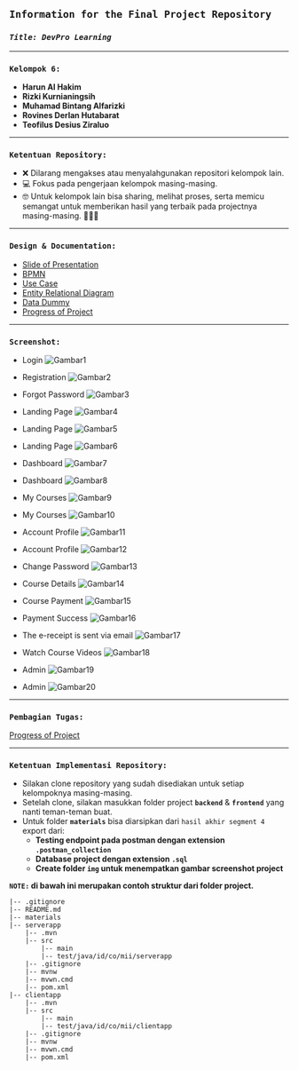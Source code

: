 ## **`Information for the Final Project Repository`**

### **_`Title: DevPro Learning`_**

---

### **`Kelompok 6:`**

- **Harun Al Hakim**
- **Rizki Kurnianingsih**
- **Muhamad Bintang Alfarizki**
- **Rovines Derlan Hutabarat**
- **Teofilus Desius Ziraluo**

---

### **`Ketentuan Repository:`**

- ❌ Dilarang mengakses atau menyalahgunakan repositori kelompok lain.
- 💻 Fokus pada pengerjaan kelompok masing-masing.
- 🤓 Untuk kelompok lain bisa sharing, melihat proses, serta memicu semangat untuk memberikan hasil yang terbaik pada projectnya masing-masing. 💪💪💪

---

### **`Design & Documentation:`**

- [Slide of Presentation](https://docs.google.com/presentation/d/1vBsycABDKSVW2u49wU9D6zn2jmZ2d-u1Ln8aIn8jeeM/edit?usp=sharing)
- [BPMN](https://drive.google.com/file/d/1btRCx5kGTLytgNJkzdVQE_1vDcpShWq-/view?usp=sharing)
- [Use Case](https://drive.google.com/file/d/1btRCx5kGTLytgNJkzdVQE_1vDcpShWq-/view?usp=sharing)
- [Entity Relational Diagram](https://drive.google.com/file/d/1btRCx5kGTLytgNJkzdVQE_1vDcpShWq-/view?usp=sharing)
- [Data Dummy](https://docs.google.com/spreadsheets/d/1ydZpEoqUuwcYv1IFHPfIrQ0GB3hgGPOUd-sXmQGy9HQ/edit?usp=sharing)
- [Progress of Project](https://docs.google.com/spreadsheets/d/19E78qnOJODgxfsP4NqAyg3y5IwQ_nZCxiMKqyV_5gkY/edit?usp=sharing)

---

### **`Screenshot:`**

- Login
  ![Gambar1](materials/img/Login.jpg)

- Registration
  ![Gambar2](materials/img/Registration.jpg)

- Forgot Password
  ![Gambar3](materials/img/Forgot-Password.jpg)

- Landing Page
  ![Gambar4](materials/img/Landing-Page-1.png)

- Landing Page
  ![Gambar5](materials/img/Landing-Page-2.png)

- Landing Page
  ![Gambar6](materials/img/Landing-Page-3.png)

- Dashboard
  ![Gambar7](materials/img/Dashboard-1.png)

- Dashboard
  ![Gambar8](materials/img/Dashboard-2.png)

- My Courses
  ![Gambar9](materials/img/My-Courses-1.png)

- My Courses
  ![Gambar10](materials/img/My-Courses-2.png)

- Account Profile
  ![Gambar11](materials/img/Account-1.png)

- Account Profile
  ![Gambar12](materials/img/Account-2.png)

- Change Password
  ![Gambar13](materials/img/Change-Password.png)

- Course Details
  ![Gambar14](materials/img/Course-Details.png)

- Course Payment
  ![Gambar15](materials/img/Course-Payment.png)

- Payment Success
  ![Gambar16](materials/img/Payment-Success.jpg)

- The e-receipt is sent via email
  ![Gambar17](materials/img/E-receipt.jpg)

- Watch Course Videos
  ![Gambar18](materials/img/Watch-Video.png)

- Admin
  ![Gambar19](materials/img/Admin-1.jpg)

- Admin
  ![Gambar20](materials/img/Admin-2.jpg)

---

### **`Pembagian Tugas:`**

[Progress of Project](https://docs.google.com/spreadsheets/d/19E78qnOJODgxfsP4NqAyg3y5IwQ_nZCxiMKqyV_5gkY/edit?usp=sharing)

---

### **`Ketentuan Implementasi Repository:`**

- Silakan clone repository yang sudah disediakan untuk setiap kelompoknya masing-masing.
- Setelah clone, silakan masukkan folder project **`backend`** & **`frontend`** yang nanti teman-teman buat.
- Untuk folder **`materials`** bisa diarsipkan dari `hasil akhir segment 4` export dari:
  - **Testing endpoint pada postman dengan extension `.postman_collection`**
  - **Database project dengan extension `.sql`**
  - **Create folder `img` untuk menempatkan gambar screenshot project**

**`NOTE:` di bawah ini merupakan contoh struktur dari folder project.**

```
|-- .gitignore
|-- README.md
|-- materials
|-- serverapp
    |-- .mvn
    |-- src
        |-- main
        |-- test/java/id/co/mii/serverapp
    |-- .gitignore
    |-- mvnw
    |-- mvwn.cmd
    |-- pom.xml
|-- clientapp
    |-- .mvn
    |-- src
        |-- main
        |-- test/java/id/co/mii/clientapp
    |-- .gitignore
    |-- mvnw
    |-- mvwn.cmd
    |-- pom.xml
```

